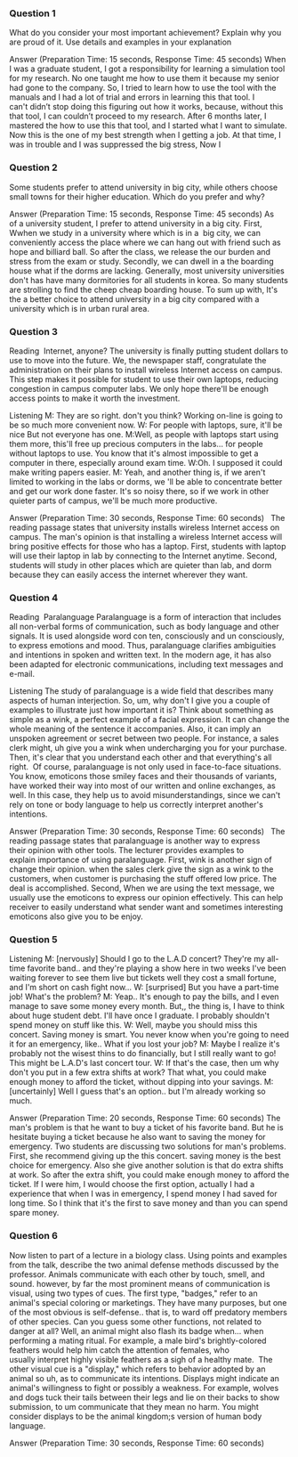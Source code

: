 ### Question 1
What do you consider your most important achievement? Explain why you are proud of it. Use details and examples in your explanation

Answer (Preparation Time: 15 seconds, Response Time: 45 seconds)
When I was a graduate student, I got a responsibility for learning a simulation tool for my research. No one taught me how to use them it because my senior had gone to the company. So, I tried to learn how to use the tool with the manuals and I had a lot of trial and errors in learning this that tool. I can't didn’t stop doing this figuring out how it works, because, without this that tool, I can couldn’t proceed to my research. After 6 months later, I mastered the how to use this that tool, and I started what I want to simulate. Now this is the one of my best strength when I getting a job. At that time, I was in trouble and I was suppressed the big stress, Now I


### Question 2
Some students prefer to attend university in big city, while others choose small towns for their higher education. Which do you prefer and why? 

Answer (Preparation Time: 15 seconds, Response Time: 45 seconds)
As of a university student, I prefer to attend university in a big city. First, Wwhen we study in a university where which is in a  big city, we can conveniently access the place where we can hang out with friend such as hope and billiard ball. So after the class, we release the our burden and stress from the exam or study. Secondly, we can dwell in a the boarding house what if the dorms are lacking. Generally, most university universities don't has have many dormitories for all students in korea. So many students are strolling to find the cheep cheap boarding house. To sum up with, It's the a better choice to attend university in a big city compared with a university which is in urban rural area.

### Question 3
Reading 
Internet, anyone?
The university is finally putting student dollars to use to move into the future. We, the newspaper staff, congratulate the administration on their plans to install wireless Internet access on campus. This step makes it possible for student to use their own laptops, reducing congestion in campus computer labs. We only hope there'll be enough access points to make it worth the investment. 

Listening
M: They are so right. don't you think? Working on-line is going to be so much more convenient now.
W: For people with laptops, sure, it'll be nice But not everyone has one.
M:Well, as people with laptops start using them more, this'll free up precious computers in the labs… for people without laptops to use. You know that it's almost impossible to get a computer in there, especially around exam time.
W:Oh. I supposed it could make writing papers easier.
M: Yeah, and another thing is, if we aren't limited to working in the labs or dorms, we 'll be able to concentrate better and get our work done faster. It's so noisy there, so if we work in other quieter parts of campus, we'll be much more productive.

Answer (Preparation Time: 30 seconds, Response Time: 60 seconds)  
The reading passage states that university installs wireless Internet access on campus. The man's opinion is that installing a wireless Internet access will bring positive effects for those who has a laptop. First, students with laptop will use their laptop in lab by connecting to the Internet anytime. Second, students will study in other places which are quieter than lab, and dorm because they can easily access the internet wherever they want. 

### Question 4

Reading 
Paralanguage
Paralanguage is a form of interaction that includes all non-verbal forms of communication, such as body language and other signals. It is used alongside word con ten, consciously and un consciously, to express emotions and mood. Thus, paralanguage clarifies ambiguities and intentions in spoken and written text. In the modern age, it has also been adapted for electronic communications, including text messages and e-mail.

Listening
The study of paralanguage is a wide field that describes many aspects of human interjection. So, um, why don't I give you a couple of examples to illustrate just how important it is?
Think about something as simple as a wink, a perfect example of a facial expression. It can change the whole meaning of the sentence it accompanies. Also, it can imply an unspoken agreement or secret between two people. For instance, a sales clerk might, uh give you a wink when undercharging you for your purchase. Then, it's clear that you understand each other and that everything's all right. 
Of course, paralanguage is not only used in face-to-face situations. You know, emoticons those smiley faces and their thousands of variants, have worked their way into most of our written and online exchanges, as well. In this case, they help us to avoid misunderstandings, since we can't rely on tone or body language to help us correctly interpret another's intentions. 

Answer (Preparation Time: 30 seconds, Response Time: 60 seconds)  
The reading passage states that paralanguage is another way to express their opinion with other tools. The lecturer provides examples to explain importance of using paralanguage. First, wink is another sign of change their opinion. when the sales clerk give the sign as a wink to the customers, when customer is purchasing the stuff offered low price. The deal is accomplished. Second, When we are using the text message, we usually use the emoticons to express our opinion effectively. This can help receiver to easily understand what sender want and sometimes interesting emoticons also give you to be enjoy. 

### Question 5
Listening
M: [nervously] Should I go to the L.A.D concert? They're my all-time favorite band.. and they're playing a show here in two weeks I've been waiting forever to see them live but tickets well they cost a small fortune, and I'm short on cash fight now…
W: [surprised] But you have a part-time job! What's the problem?
M: Yeap.. It's enough to pay the bills, and I even manage to save some money every month. But,, the thing is, I have to think about huge student debt. I'll have once I graduate. I probably shouldn't spend money on stuff like this.
W: Well, maybe you should miss this concert. Saving money is smart. You never know when you're going to need it for an emergency, like.. What if you lost your job?
M: Maybe I realize it's probably not the wisest thins to do financially, but I still really want to go! This might be L.A.D's last concert tour.
W: If that's the case, then um why don't you put in a few extra shifts at work? That what, you could make enough money to afford the ticket, without dipping into your savings.
M:[uncertainly] Well I guess that's an option.. but I'm already working so much.

Answer (Preparation Time: 20 seconds, Response Time: 60 seconds)
The man's problem is that he want to buy a ticket of his favorite band. But he is hesitate buying a ticket because he also want to saving the money for emergency. Two students are discussing two solutions for man's problems. First, she recommend giving up the this concert. saving money is the best choice for emergency. Also she give another solution is that do extra shifts at work. So after the extra shift, you could make enough money to afford the ticket. If I were him, I would choose the first option, actually I had a experience that when I was in emergency, I spend money I had saved for long time. So I think that it's the first to save money and than you can spend spare money.  

### Question 6
Now listen to part of a lecture in a biology class.
Using points and examples from the talk, describe the two animal defense methods discussed by the professor.
Animals communicate with each other by touch, smell, and sound. however, by far the most prominent means of communication is visual, using two types of cues. The first type, "badges," refer to an animal's special coloring or marketings. They have many purposes, but one of the most obvious is self-defense.. that is, to ward off predatory members of other species. Can you guess some other functions, not related to danger at all? Well, an animal might also flash its badge when… when performing a mating ritual. For example, a male bird's brightly-colored feathers would help him catch the attention of females, who usually interpret highly visible feathers as a sigh of a healthy mate. 
The other visual cue is a "display," which refers to behavior adopted by an animal so uh, as to communicate its intentions. Displays might indicate an animal's willingness to fight or possibly a weakness. For example, wolves and dogs tuck their tails between their legs and lie on their backs to show submission, to um communicate that they mean no harm. You might consider displays to be the animal kingdom;s version of human body language. 

Answer (Preparation Time: 30 seconds, Response Time: 60 seconds)
